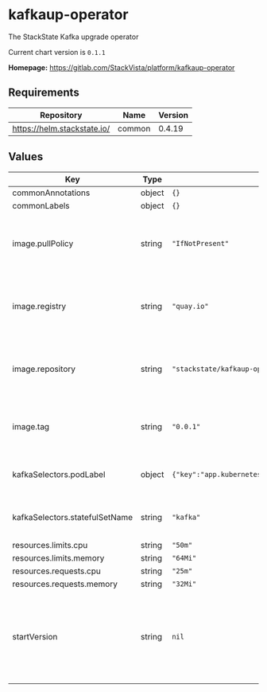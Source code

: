 # kafkaup-operator

The StackState Kafka upgrade operator

Current chart version is `0.1.1`

**Homepage:** <https://gitlab.com/StackVista/platform/kafkaup-operator>

## Requirements

| Repository | Name | Version |
|------------|------|---------|
| https://helm.stackstate.io/ | common | 0.4.19 |

## Values

| Key | Type | Default | Description |
|-----|------|---------|-------------|
| commonAnnotations | object | `{}` |  |
| commonLabels | object | `{}` |  |
| image.pullPolicy | string | `"IfNotPresent"` | Pull policy for the image for the KafkaUp operator |
| image.registry | string | `"quay.io"` | Registry containing the image for the KafkaUp operator |
| image.repository | string | `"stackstate/kafkaup-operator"` | Repository containing the image for the KafkaUp operator |
| image.tag | string | `"0.0.1"` | Tag of the image for the KafkaUp operator |
| kafkaSelectors.podLabel | object | `{"key":"app.kubernetes.io/component","value":"kafka"}` | pod label of kafka pods to operate on |
| kafkaSelectors.statefulSetName | string | `"kafka"` | name of the statefulSet to operate on |
| resources.limits.cpu | string | `"50m"` |  |
| resources.limits.memory | string | `"64Mi"` |  |
| resources.requests.cpu | string | `"25m"` |  |
| resources.requests.memory | string | `"32Mi"` |  |
| startVersion | string | `nil` | Version to use if no version is set. Allow going from a non-operated to operated situation |
